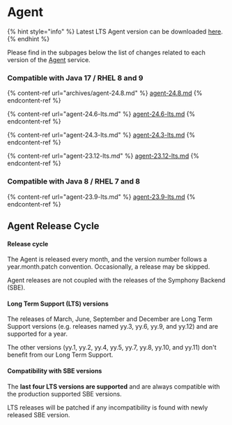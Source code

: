 # Agent

{% hint style="info" %}
Latest LTS Agent version can be downloaded [here](https://static.symphony.com/agent/agent-24.9.3.zip).
{% endhint %}

Please find in the subpages below the list of changes related to each version of the [Agent](../../agent-guide/) service.

### Compatible with Java 17 / RHEL 8 and 9

{% content-ref url="archives/agent-24.8.md" %}
[agent-24.8.md](archives/agent-24.8.md)
{% endcontent-ref %}

{% content-ref url="agent-24.6-lts.md" %}
[agent-24.6-lts.md](agent-24.6-lts.md)
{% endcontent-ref %}

{% content-ref url="agent-24.3-lts.md" %}
[agent-24.3-lts.md](agent-24.3-lts.md)
{% endcontent-ref %}

{% content-ref url="agent-23.12-lts.md" %}
[agent-23.12-lts.md](agent-23.12-lts.md)
{% endcontent-ref %}

### Compatible with Java 8 / RHEL 7 and 8

{% content-ref url="agent-23.9-lts.md" %}
[agent-23.9-lts.md](agent-23.9-lts.md)
{% endcontent-ref %}

## Agent Release Cycle

#### Release cycle

The Agent is released every month, and the version number follows a year.month.patch convention. Occasionally, a release may be skipped.

Agent releases are not coupled with the releases of the Symphony Backend (SBE).

#### Long Term Support (LTS) versions

The releases of March, June, September and December are Long Term Support versions (e.g. releases named yy.3, yy.6, yy.9, and yy.12) and are supported for a year.

The other versions (yy.1, yy.2, yy.4, yy.5, yy.7, yy.8, yy.10, and yy.11) don't benefit from our Long Term Support.&#x20;

#### Compatibility with SBE versions

The **last four LTS versions are supported** and are always compatible with the production supported SBE versions.

LTS releases will be patched if any incompatibility is found with newly released SBE version.
